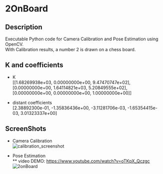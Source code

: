 # 2OnBoard

## Description
Executable Python code for Camera Calibration and Pose Estimation using OpenCV.  
With Calibration results, a number 2 is drawn on a chess board.

## K and coefficients
* K  
 [[1.68269938e+03, 0.00000000e+00, 9.47470747e+02],  
  [0.00000000e+00, 1.64114821e+03, 5.20849555e+02],  
  [0.00000000e+00, 0.00000000e+00, 1.00000000e+00]]  
 
 * distant coefficients  
 [2.38892300e-01, -1.35836436e+00, -3.11281706e-03, -1.65354415e-03, 3.01323337e+00]

## ScreenShots
* Camera Calibration  
![calibration_screenshot](https://user-images.githubusercontent.com/74465964/235090786-64959db1-f54e-4eb7-bf66-40c6ea3d7889.jpg)  

* Pose Estimation  
** video DEMO: https://www.youtube.com/watch?v=oTKpX_Qczgc  
![2onBoard](https://user-images.githubusercontent.com/74465964/235090806-e9653b4b-0d2e-4311-aca5-c777bf0ce0ab.jpg)
